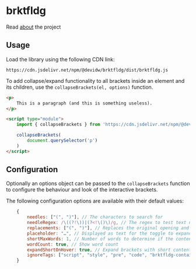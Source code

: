 # brktfldg

Read [about](https://github.com/devidw/brktfldg-demo#about) the project


## Usage

Load the library using the following CDN link:

```
https://cdn.jsdelivr.net/npm/@devidw/brktfldg/dist/brktfldg.js
```

To add collapse/expand functionality to all brackets inside an element and its children, use the `collapseBrackets(el, options)` function.

```html
<p>
    This is a paragraph (and this is something useless).
</p>

<script type="module">
    import { collapseBrackets } from 'https://cdn.jsdelivr.net/npm/@devidw/brktfldg/dist/brktfldg.js'

    collapseBrackets(
        document.querySelector('p')
    )
</script>
```


## Configuration

Optionally an options object can be passed to the `collapseBrackets` function to configure the behaviour and look of the interactive brackets.

The following configuration options are available with their default values:

```js
    {
        needles: ["(", ")"], // The characters to search for
        needleRegex: /\((?!\))|(?<!\()\)/g, // The regex to test text nodes for
        replacements: ["(", ")"], // Replaces the original opening and closing bracket characters with the given ones
        placeholder: "…", // Displayed as text for the toggle to expand and collapse the content
        shortMaxWords: 1, // Number of words to determine if the content is short, quick expanding is possible on short conent when enabled and the word count is not displayed on short content
        wordCount: true, // Show word count
        expandShortOnHover: true, // Expand brackets with short content on hover
        ignoreTags: ["script", "style", "pre", "code", "brktfldg-container"], // Ignore these tags
    }
```

<!--
<br>
<br>

<p align=center>
<a href="https://www.producthunt.com/posts/brktfldg-bracket-folding?utm_source=badge-featured&utm_medium=badge&utm_souce=badge-brktfldg&#0045;bracket&#0045;folding" target="_blank"><img src="https://api.producthunt.com/widgets/embed-image/v1/featured.svg?post_id=353553&theme=dark" alt="brktfldg&#0032;&#0183;&#0032;Bracket&#0032;Folding - Get&#0032;rid&#0032;of&#0032;all&#0032;these&#0032;brackets&#0058;&#0032;Read&#0032;less&#0044;&#0032;understand&#0032;more&#0046; | Product Hunt" style="width: 250px; height: 54px;" width="250" height="54" /></a>
</p>
-->
